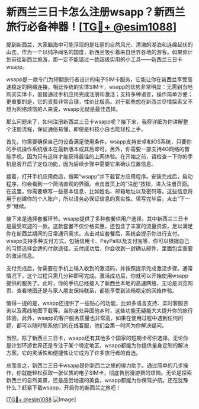 # 新西兰三日卡怎么注册wsapp？新西兰旅行必备神器！[[TG💪+ @esim1088](https://t.me/s/esim1088)]

提到新西兰，大家脑海中可能浮现的是壮丽的自然风光、清澈的湖泊和连绵起伏的山峦。作为一个以纯净闻名的国度，新西兰吸引着来自世界各地的游客。如果你计划前往新西兰旅游，那一定不能错过一款超级实用的小工具——新西兰三日卡wsapp。

wsapp是一款专门为短期旅行者设计的电子SIM卡服务，它能让你在新西兰享受高速稳定的网络连接。相比传统的实体SIM卡，wsapp的优势非常明显：无需到当地购买实体卡，直接通过手机应用完成注册和激活；支持多种语言，操作简单方便；更重要的是，它的资费非常合理，性价比极高。对于那些想在新西兰尽情探索又不想为网络烦恼的人来说，wsapp无疑是最佳选择。

那么问题来了，如何注册新西兰三日卡wsapp呢？接下来，我将详细为你讲解整个注册流程，保证通俗易懂，即使是科技小白也能轻松上手。

首先，你需要确保自己的设备满足使用条件。wsapp支持安卓和iOS系统，只要你的手机操作系统版本在最新版本或其后即可。另外，你需要一部支持4G网络的智能手机，因为只有这样才能获得最佳的上网体验。在开始之前，请检查一下你的手机是否开启了定位功能，因为后续步骤中需要它来确认位置信息。

接着，打开手机应用商店，搜索“wsapp”并下载官方应用程序。安装完成后，启动程序，你会看到一个简洁直观的界面。点击首页上的“注册”按钮，进入注册页面。在这里，你需要填写一些基本信息，比如姓名、邮箱地址以及密码等。这些信息将用于创建你的个人账户，所以请务必保证信息的真实性。填写完毕后，点击“下一步”继续。

接下来是选择套餐环节。wsapp提供了多种套餐供用户选择，其中新西兰三日卡是最受欢迎的一款。这款套餐不仅价格实惠，还包含了丰富的流量资源，足以满足你在新西兰期间的日常通讯需求。点击对应套餐后，系统会提示你进行支付。wsapp支持多种支付方式，包括信用卡、PayPal以及支付宝等，你可以根据自己的习惯选择合适的付款途径。支付成功后，你会收到一封确认邮件，里面包含重要的激活信息。

支付完成后，你需要在手机上输入收到的激活码，并按照提示完成激活步骤。通常情况下，这个过程只需几分钟即可完成。激活成功后，你就可以开始使用wsapp提供的服务了。此时，你的手机已经接入了新西兰本地的高速网络，无论是浏览网页、查看地图还是与家人朋友保持联系，都能享受到流畅稳定的网络体验。

值得一提的是，wsapp还提供了一些贴心的功能，比如多语言支持、实时客服咨询以及离线地图下载等。当你身处异国他乡时，这些功能无疑能大大提升你的旅行体验。此外，wsapp的客户服务质量也非常高，如果在使用过程中遇到任何问题，都可以随时联系他们的在线客服，他们会第一时间为你解决疑问。

当然，除了新西兰三日卡，wsapp还有其他多个国家的短期卡可供选择。无论你是计划环游世界还是专注于某个特定地区，wsapp都能为你提供量身定制的解决方案。它的灵活性和便捷性让它成为了许多旅行者的首选。

总而言之，新西兰三日卡wsapp是你新西兰之旅的得力助手。通过简单的几步操作，你就能轻松获取一张优质的电子SIM卡，彻底告别漫游费的烦恼。无论是探索新西兰的自然美景，还是品尝地道的美食，wsapp都能为你保驾护航。还在犹豫什么？赶紧下载wsapp，开启你的新西兰之旅吧！

[[TG💪+ @esim1088](https://t.me/s/esim1088) ![Image](https://i.postimg.cc/4NQfJmqS/Snipaste-2025-05-13-00-14-12.png)]